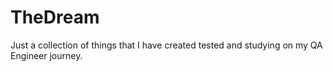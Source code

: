 # TheDream
Just a collection of things that I have created tested and studying on my QA Engineer journey.
